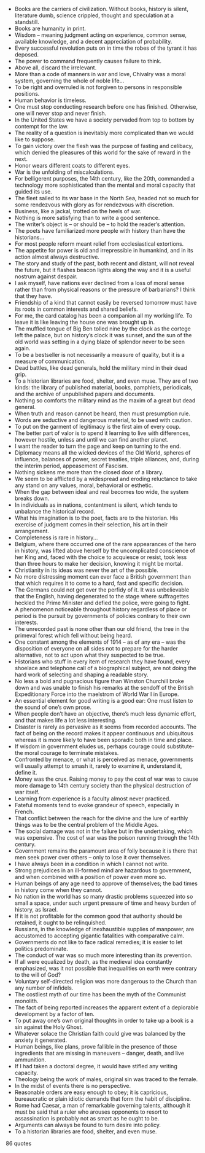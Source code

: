  - Books are the carriers of civilization. Without books, history is silent, literature dumb, science crippled, thought and speculation at a standstill.
 - Books are humanity in print.
 - Wisdom – meaning judgment acting on experience, common sense, available knowledge, and a decent appreciation of probability.
 - Every successful revolution puts on in time the robes of the tyrant it has deposed.
 - The power to command frequently causes failure to think.
 - Above all, discard the irrelevant.
 - More than a code of manners in war and love, Chivalry was a moral system, governing the whole of noble life...
 - To be right and overruled is not forgiven to persons in responsible positions.
 - Human behavior is timeless.
 - One must stop conducting research before one has finished. Otherwise, one will never stop and never finish.
 - In the United States we have a society pervaded from top to bottom by contempt for the law.
 - The reality of a question is inevitably more complicated than we would like to suppose.
 - To gain victory over the flesh was the purpose of fasting and celibacy, which denied the pleasures of this world for the sake of reward in the next.
 - Honor wears different coats to different eyes.
 - War is the unfolding of miscalculations.
 - For belligerent purposes, the 14th century, like the 20th, commanded a technology more sophisticated than the mental and moral capacity that guided its use.
 - The fleet sailed to its war base in the North Sea, headed not so much for some rendezvous with glory as for rendezvous with discretion.
 - Business, like a jackal, trotted on the heels of war.
 - Nothing is more satisfying than to write a good sentence.
 - The writer’s object is – or should be – to hold the reader’s attention.
 - The poets have familiarized more people with history than have the historians...
 - For most people reform meant relief from ecclesiastical extortions.
 - The appetite for power is old and irrepressible in humankind, and in its action almost always destructive.
 - The story and study of the past, both recent and distant, will not reveal the future, but it flashes beacon lights along the way and it is a useful nostrum against despair.
 - I ask myself, have nations ever declined from a loss of moral sense rather than from physical reasons or the pressure of barbarians? I think that they have.
 - Friendship of a kind that cannot easily be reversed tomorrow must have its roots in common interests and shared beliefs.
 - For me, the card catalog has been a companion all my working life. To leave it is like leaving the house one was brought up in.
 - The muffled tongue of Big Ben tolled nine by the clock as the cortege left the palace, but on history’s clock it was sunset, and the sun of the old world was setting in a dying blaze of splendor never to be seen again.
 - To be a bestseller is not necessarily a measure of quality, but it is a measure of communication.
 - Dead battles, like dead generals, hold the military mind in their dead grip.
 - To a historian libraries are food, shelter, and even muse. They are of two kinds: the library of published material, books, pamphlets, periodicals, and the archive of unpublished papers and documents.
 - Nothing so comforts the military mind as the maxim of a great but dead general.
 - When truth and reason cannot be heard, then must presumption rule.
 - Words are seductive and dangerous material, to be used with caution.
 - To put on the garment of legitimacy is the first aim of every coup.
 - The better part of valor is to spend it learning to live with differences, however hostile, unless and until we can find another planet.
 - I want the reader to turn the page and keep on turning to the end.
 - Diplomacy means all the wicked devices of the Old World, spheres of influence, balances of power, secret treaties, triple alliances, and, during the interim period, appeasement of Fascism.
 - Nothing sickens me more than the closed door of a library.
 - We seem to be afflicted by a widespread and eroding reluctance to take any stand on any values, moral, behavioral or esthetic.
 - When the gap between ideal and real becomes too wide, the system breaks down.
 - In individuals as in nations, contentment is silent, which tends to unbalance the historical record.
 - What his imagination is to the poet, facts are to the historian. His exercise of judgment comes in their selection, his art in their arrangement.
 - Completeness is rare in history...
 - Belgium, where there occurred one of the rare appearances of the hero in history, was lifted above herself by the uncomplicated conscience of her King and, faced with the choice to acquiesce or resist, took less than three hours to make her decision, knowing it might be mortal.
 - Christianity in its ideas was never the art of the possible.
 - No more distressing moment can ever face a British government than that which requires it to come to a hard, fast and specific decision.
 - The Germans could not get over the perfidy of it. It was unbelievable that the English, having degenerated to the stage where suffragettes heckled the Prime Minister and defied the police, were going to fight.
 - A phenomenon noticeable throughout history regardless of place or period is the pursuit by governments of policies contrary to their own interests.
 - The unrecorded past is none other than our old friend, the tree in the primeval forest which fell without being heard.
 - One constant among the elements of 1914 – as of any era – was the disposition of everyone on all sides not to prepare for the harder alternative, not to act upon what they suspected to be true.
 - Historians who stuff in every item of research they have found, every shoelace and telephone call of a biographical subject, are not doing the hard work of selecting and shaping a readable story.
 - No less a bold and pugnacious figure than Winston Churchill broke down and was unable to finish his remarks at the sendoff of the British Expeditionary Force into the maelstrom of World War I in Europe.
 - An essential element for good writing is a good ear: One must listen to the sound of one’s own prose.
 - When people don’t have an objective, there’s much less dynamic effort, and that makes life a lot less interesting.
 - Disaster is rarely as pervasive as it seems from recorded accounts. The fact of being on the record makes it appear continuous and ubiquitous whereas it is more likely to have been sporadic both in time and place.
 - If wisdom in government eludes us, perhaps courage could substitute-the moral courage to terminate mistakes.
 - Confronted by menace, or what is perceived as menace, governments will usually attempt to smash it, rarely to examine it, understand it, define it.
 - Money was the crux. Raising money to pay the cost of war was to cause more damage to 14th century society than the physical destruction of war itself.
 - Learning from experience is a faculty almost never practiced.
 - Fateful moments tend to evoke grandeur of speech, especially in French.
 - That conflict between the reach for the divine and the lure of earthly things was to be the central problem of the Middle Ages.
 - The social damage was not in the failure but in the undertaking, which was expensive. The cost of war was the poison running through the 14th century.
 - Government remains the paramount area of folly because it is there that men seek power over others – only to lose it over themselves.
 - I have always been in a condition in which I cannot not write.
 - Strong prejudices in an ill-formed mind are hazardous to government, and when combined with a position of power even more so.
 - Human beings of any age need to approve of themselves; the bad times in history come when they cannot.
 - No nation in the world has so many drastic problems squeezed into so small a space, under such urgent pressure of time and heavy burden of history, as Israel.
 - If it is not profitable for the common good that authority should be retained, it ought to be relinquished.
 - Russians, in the knowledge of inexhaustible supplies of manpower, are accustomed to accepting gigantic fatalities with comparative calm.
 - Governments do not like to face radical remedies; it is easier to let politics predominate.
 - The conduct of war was so much more interesting than its prevention.
 - If all were equalized by death, as the medieval idea constantly emphasized, was it not possible that inequalities on earth were contrary to the will of God?
 - Voluntary self-directed religion was more dangerous to the Church than any number of infidels.
 - The costliest myth of our time has been the myth of the Communist monolith.
 - The fact of being reported increases the apparent extent of a deplorable development by a factor of ten.
 - To put away one’s own original thoughts in order to take up a book is a sin against the Holy Ghost.
 - Whatever solace the Christian faith could give was balanced by the anxiety it generated.
 - Human beings, like plans, prove fallible in the presence of those ingredients that are missing in maneuvers – danger, death, and live ammunition.
 - If I had taken a doctoral degree, it would have stifled any writing capacity.
 - Theology being the work of males, original sin was traced to the female.
 - In the midst of events there is no perspective.
 - Reasonable orders are easy enough to obey; it is capricious, bureaucratic or plain idiotic demands that form the habit of discipline.
 - Rome had Caesar, a man of remarkable governing talents, although it must be said that a ruler who arouses opponents to resort to assassination is probably not as smart as he ought to be.
 - Arguments can always be found to turn desire into policy.
 - To a historian libraries are food, shelter, and even muse.

86 quotes